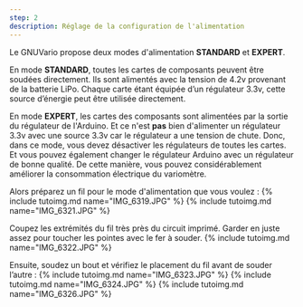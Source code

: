 ```yaml
---
step: 2
description: Réglage de la configuration de l'alimentation
---
```


Le GNUVario propose deux modes d'alimentation **STANDARD** et **EXPERT**.

En mode **STANDARD**, toutes les cartes de composants peuvent être soudées directement. Ils sont alimentés avec la tension de 4.2v provenant de la batterie LiPo. Chaque carte étant équipée d’un régulateur 3.3v, cette source d’énergie peut être utilisée directement.

En mode **EXPERT**, les cartes des composants sont alimentées par la sortie du régulateur de l'Arduino. Et ce n'est **pas** bien d'alimenter un régulateur 3.3v avec une source 3.3v car le régulateur a une tension de chute. Donc, dans ce mode, vous devez désactiver les régulateurs de toutes les cartes. Et vous pouvez également changer le régulateur Arduino avec un régulateur de bonne qualité. De cette manière, vous pouvez considérablement améliorer la consommation électrique du variomètre.

Alors préparez un fil pour le mode d'alimentation que vous voulez :
{% include tutoimg.md name="IMG_6319.JPG" %}
{% include tutoimg.md name="IMG_6321.JPG" %}

Coupez les extrémités du fil très près du circuit imprimé. Garder en juste assez pour toucher les pointes avec le fer à souder.
{% include tutoimg.md name="IMG_6322.JPG" %}

Ensuite, soudez un bout et vérifiez le placement du fil avant de souder l’autre :
{% include tutoimg.md name="IMG_6323.JPG" %}
{% include tutoimg.md name="IMG_6324.JPG" %}
{% include tutoimg.md name="IMG_6326.JPG" %}


